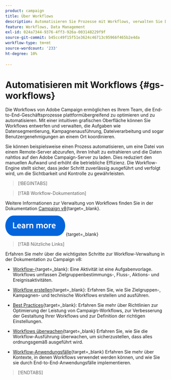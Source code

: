 ```yaml
---
product: campaign
title: Über Workflows
description: Automatisieren Sie Prozesse mit Workflows, verwalten Sie Daten und Audiences, senden Sie Nachrichten und vieles mehr
feature: Workflows, Data Management
exl-id: 024a7344-9376-4ff3-926a-003148229f9f
source-git-commit: b45cc49f15f51e3624c46713c95966f465b2e4da
workflow-type: tm+mt
source-wordcount: '233'
ht-degree: 10%

---
```


# Automatisieren mit Workflows {#gs-workflows}

Die Workflows von Adobe Campaign ermöglichen es Ihrem Team, die End-to-End-Geschäftsprozesse plattformübergreifend zu optimieren und zu automatisieren. Mit einer intuitiven grafischen Oberfläche können Sie Workflows entwerfen und verwalten, die Aufgaben wie Datensegmentierung, Kampagnenausführung, Dateiverarbeitung und sogar Benutzergenehmigungen an einem Ort koordinieren.

Sie können beispielsweise einen Prozess automatisieren, um eine Datei von einem Remote-Server abzurufen, ihren Inhalt zu extrahieren und die Daten nahtlos auf den Adobe Campaign-Server zu laden. Dies reduziert den manuellen Aufwand und erhöht die betriebliche Effizienz. Die Workflow-Engine stellt sicher, dass jeder Schritt zuverlässig ausgeführt und verfolgt wird, um die Sichtbarkeit und Kontrolle zu gewährleisten.

>[!BEGINTABS]

>[!TAB Workflow-Dokumentation]

Weitere Informationen zur Verwaltung von Workflows finden Sie in der Dokumentation [Campaign v8](https://experienceleague.adobe.com/docs/campaign/automation/workflows/introduction/about-workflows.html?lang=de){target=_blank}.


[![Bild](../../assets/do-not-localize/learn-more-button.svg)](https://experienceleague.adobe.com/docs/campaign/automation/workflows/introduction/about-workflows.html?lang=de){target=_blank}


>[!TAB Nützliche Links]

Erfahren Sie mehr über die wichtigsten Schritte zur Workflow-Verwaltung in der Dokumentation zu Campaign v8:

* [Workflow-](https://experienceleague.adobe.com/docs/campaign/automation/workflows/wf-activities/activities.html?lang=de){target=_blank}: Eine Aktivität ist eine Aufgabenvorlage. Workflows umfassen Zielgruppenbestimmungs-, Fluss-, Aktions- und Ereignisaktivitäten.

* [Workflow erstellen](https://experienceleague.adobe.com/docs/campaign/automation/workflows/introduction/build-a-workflow.html?lang=de){target=_blank}: Erfahren Sie, wie Sie Zielgruppen-, Kampagnen- und technische Workflows erstellen und ausführen.

* [Best Practices](https://experienceleague.adobe.com/docs/campaign/automation/workflows/introduction/workflow-best-practices.html?lang=de){target=_blank}: Erfahren Sie mehr über Richtlinien zur Optimierung der Leistung von Campaign-Workflows, zur Verbesserung der Gestaltung Ihrer Workflows und zur Definition der richtigen Einstellungen.

* [Workflows überwachen](https://experienceleague.adobe.com/docs/campaign/automation/workflows/monitoring-workflows/monitor-workflow-execution.html?lang=de){target=_blank} Erfahren Sie, wie Sie die Workflow-Ausführung überwachen, um sicherzustellen, dass alles ordnungsgemäß ausgeführt wird.

* [Workflow-Anwendungsfälle](https://experienceleague.adobe.com/docs/campaign/automation/workflows/use-cases/workflow-use-cases.html?lang=de){target=_blank} Erfahren Sie mehr über Kontexte, in denen Workflows verwendet werden können, und wie Sie sie durch End-to-End-Anwendungsfälle implementieren.


>[!ENDTABS]





<!--

Adobe Campaign uses workflows to:

* Carry out targeting campaigns. [Learn more](building-a-workflow.md#implementation-steps-)
* Build campaigns: for each campaign, the **[!UICONTROL Workflow]** tab lets you build the target and create the deliveries. [Learn more](building-a-workflow.md#campaign-workflows)
* Perform technical processes: cleanup, collecting tracking information or provisional calculations. [Learn more](building-a-workflow.md#technical-workflows)

A workflow can mean both a process definition (the workflow model, which is a representation of what is supposed to happen) and an instance of this process (a workflow instance, which is a representation of what is actually happening).

The workflow template describes the various tasks to be performed and how they are linked together. The task templates are called activities and are represented by icons. They are linked together by transitions.

![](assets/example1.png)

Each workflow contains:

* **[!UICONTROL Activities]**

  An activity describes a task template. The various activities available are represented on the diagram by icons. Each type has common properties and specific properties. For example, while all activities have a name and label, only the **[!UICONTROL Approval]** activity has an assignment.

  In a workflow diagram, a given activity can produce multiple tasks, in particular when there is a loop or recurrent (periodic) actions.

  All workflow activities are listed in [this section](about-activities.md), including use cases and samples.

* **[!UICONTROL Transitions]**

  Transitions enable you to link activities and to define their sequence. A transition links a source activity to a destination activity. There are several sorts of transitions, which depend on the source activity. Some transitions have additional parameters such as a duration, a condition or a filter.

  A transition which is not linked to a destination activity is colored orange and the arrow head is shown as a diamond.

  >[!NOTE]
  >
  >A workflow containing unterminated transitions can still be executed: a warning message will be generated and the workflow will pause once it reaches the transition but it will not generate an error. It is thus possible to start a workflow without it being finished and to add to it as you go along.

  For more information about how to build a workflow, refer to [this section](building-a-workflow.md).

* **[!UICONTROL Worktables]**

  The worktable contains all the information carried by the transition. Each workflow uses several worktables. The data conveyed in these tables can be accelerated and used throughout the workflow's life cycle, as long as it is not purged. Indeed, unneeded tables are purged each time the workflow is passivated, and possibly during the execution of the largest workflows to avoid overloading the server.

  Learn more on workflow data and tables in [this section](how-to-use-workflow-data.md).

## Key principles and best practices{#principles-workflows}

Refer to these sections to find guidance and best practices to automate processes with workflows:

* Learn more about workflow activities in [this page](how-to-use-workflow-data.md).
* Learn how to build a workflow in [this section](building-a-workflow.md).
* Discover how to use workflows to import data in Campaign in [this section](../../platform/using/import-export-workflows.md).
* Workflow best practices are detailed in [this page](workflow-best-practices.md).
* Find guidance about workflow execution in [this section](starting-a-workflow.md).
* Learn how to monitor workflows in [this page](monitoring-workflow-execution.md).
* Learn how to grant access to users to use workflows in [this page](managing-rights.md).

-->
